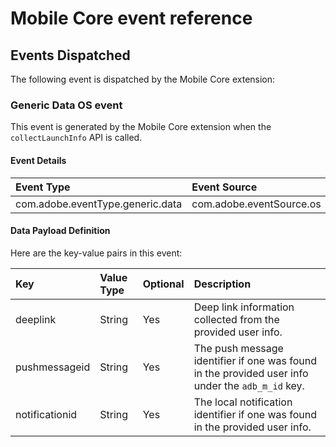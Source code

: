 # Mobile Core event reference

## Events Dispatched

The following event is dispatched by the Mobile Core extension:

### Generic Data OS event

This event is generated by the Mobile Core extension when the `collectLaunchInfo` API is called.

#### Event Details

| Event Type | Event Source | Paired | Direction |
| :--- | :--- | :--- | :--- |
| com.adobe.eventType.generic.data | com.adobe.eventSource.os | No | N/A |

#### Data Payload Definition

Here are the key-value pairs in this event:

| **Key** | **Value Type** | **Optional** | **Description** |
| :--- | :--- | :--- | :--- |
| deeplink | String | Yes | Deep link information collected from the provided user info. |
| pushmessageid | String | Yes | The push message identifier if one was found in the provided user info under the `adb_m_id` key. |
| notificationid | String | Yes | The local notification identifier if one was found in the provided user info. |


